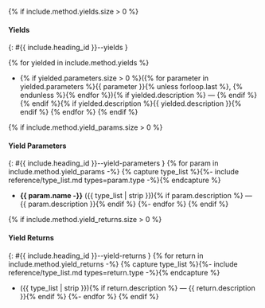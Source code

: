 {% if include.method.yields.size > 0 %}
#### Yields
{: #{{ include.heading_id }}--yields }

{% for yielded in include.method.yields %}
- {% if yielded.parameters.size > 0 %}({% for parameter in yielded.parameters %}{{ parameter }}{% unless forloop.last %}, {% endunless %}{% endfor %}){% if yielded.description %} — {% endif %}{% endif %}{% if yielded.description %}{{ yielded.description }}{% endif %}
{% endfor %}
{% endif %}

{% if include.method.yield_params.size > 0 %}
#### Yield Parameters
{: #{{ include.heading_id }}--yield-parameters }
{% for param in include.method.yield_params -%}
{% capture type_list %}{%- include reference/type_list.md types=param.type -%}{% endcapture %}
- **{{ param.name -}}** ({{ type_list | strip }}){% if param.description %} — {{ param.description }}{% endif %}
{%- endfor %}
{% endif %}

{% if include.method.yield_returns.size > 0 %}
#### Yield Returns
{: #{{ include.heading_id }}--yield-returns }
{% for return in include.method.yield_returns -%}
{% capture type_list %}{%- include reference/type_list.md types=return.type -%}{% endcapture %}
- ({{ type_list | strip }}){% if return.description %} — {{ return.description }}{% endif %}
{%- endfor %}
{% endif %}

